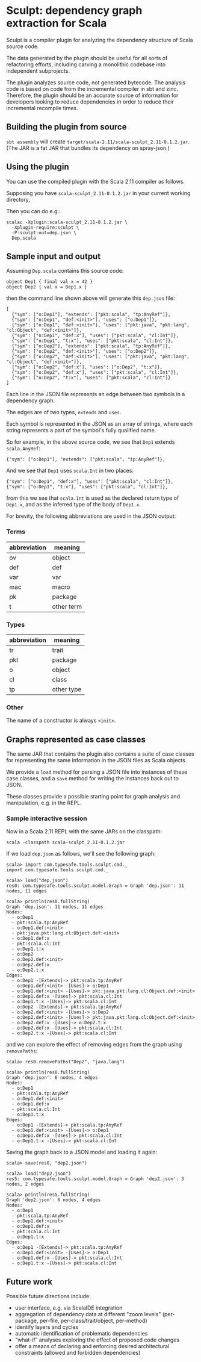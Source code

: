 # Sculpt: dependency graph extraction for Scala

Sculpt is a compiler plugin for analyzing the dependency structure of
Scala source code.

The data generated by the plugin should be useful for all sorts of
refactoring efforts, including carving a monolithic codebase into
independent subprojects.

The plugin analyzes source code, not generated bytecode. The analysis
code is based on code from the incremental compiler in sbt and zinc.
Therefore, the plugin should be an accurate source of information for
developers looking to reduce dependencies in order to reduce their
incremental recompile times.

## Building the plugin from source

`sbt assembly` will create `target/scala-2.11/scala-sculpt_2.11-0.1.2.jar`.
(The JAR is a fat JAR that bundles its dependency on spray-json.)

## Using the plugin

You can use the compiled plugin with the Scala 2.11 compiler as follows.

Supposing you have `scala-sculpt_2.11-0.1.2.jar` in your current working directory,

Then you can do e.g.:

    scalac -Xplugin:scala-sculpt_2.11-0.1.2.jar \
      -Xplugin-require:sculpt \
      -P:sculpt:out=dep.json \
      Dep.scala

## Sample input and output

Assuming `Dep.scala` contains this source code:

```
object Dep1 { final val x = 42 }
object Dep2 { val x = Dep1.x }
```

then the command line shown above will generate this `dep.json` file:

```
[
  {"sym": ["o:Dep1"], "extends": ["pkt:scala", "tp:AnyRef"]},
  {"sym": ["o:Dep1", "def:<init>"], "uses": ["o:Dep1"]},
  {"sym": ["o:Dep1", "def:<init>"], "uses": ["pkt:java", "pkt:lang", "cl:Object", "def:<init>"]},
  {"sym": ["o:Dep1", "def:x"], "uses": ["pkt:scala", "cl:Int"]},
  {"sym": ["o:Dep1", "t:x"], "uses": ["pkt:scala", "cl:Int"]},
  {"sym": ["o:Dep2"], "extends": ["pkt:scala", "tp:AnyRef"]},
  {"sym": ["o:Dep2", "def:<init>"], "uses": ["o:Dep2"]},
  {"sym": ["o:Dep2", "def:<init>"], "uses": ["pkt:java", "pkt:lang", "cl:Object", "def:<init>"]},
  {"sym": ["o:Dep2", "def:x"], "uses": ["o:Dep2", "t:x"]},
  {"sym": ["o:Dep2", "def:x"], "uses": ["pkt:scala", "cl:Int"]},
  {"sym": ["o:Dep2", "t:x"], "uses": ["pkt:scala", "cl:Int"]}
]
```

Each line in the JSON file represents an edge between two symbols in a
dependency graph.

The edges are of two types, `extends` and `uses`.

Each symbol is represented in the JSON as an array of strings, where
each string represents a part of the symbol's fully qualified name.

So for example, in the above source code, we see that `Dep1` extends
`scala.AnyRef`:

    {"sym": ["o:Dep1"], "extends": ["pkt:scala", "tp:AnyRef"]},

And we see that `Dep1` uses `scala.Int` in two places:

    {"sym": ["o:Dep1", "def:x"], "uses": ["pkt:scala", "cl:Int"]},
    {"sym": ["o:Dep1", "t:x"], "uses": ["pkt:scala", "cl:Int"]},

from this we see that `scala.Int` is used as the declared return type
of `Dep1.x`, and as the inferred type of the body of `Dep1.x`.

For brevity, the following abbreviations are used in the JSON output:

### Terms

abbreviation | meaning
-------------|--------
ov           | object
def          | def
var          | var
mac          | macro
pk           | package
t            | other term

### Types

abbreviation | meaning
-------------|--------
tr           | trait
pkt          | package
o            | object
cl           | class
tp           | other type

### Other

The name of a constructor is always `<init>`.

## Graphs represented as case classes

The same JAR that contains the plugin also contains a suite of case
classes for representing the same information in the JSON files as
Scala objects.

We provide a `load` method for parsing a JSON file into instances
of these case classes, and a `save` method for writing the instances
back out to JSON.

These classes provide a possible starting point for graph analysis and
manipulation, e.g. in the REPL.

### Sample interactive session

Now in a Scala 2.11 REPL with the same JARs on the classpath:

    scala -classpath scala-sculpt_2.11-0.1.2.jar

If we load `dep.json` as follows, we'll see the following graph:

```
scala> import com.typesafe.tools.sculpt.cmd._
import com.typesafe.tools.sculpt.cmd._

scala> load("dep.json")
res0: com.typesafe.tools.sculpt.model.Graph = Graph 'dep.json': 11 nodes, 11 edges

scala> println(res0.fullString)
Graph 'dep.json': 11 nodes, 11 edges
Nodes:
  - o:Dep1
  - pkt:scala.tp:AnyRef
  - o:Dep1.def:<init>
  - pkt:java.pkt:lang.cl:Object.def:<init>
  - o:Dep1.def:x
  - pkt:scala.cl:Int
  - o:Dep1.t:x
  - o:Dep2
  - o:Dep2.def:<init>
  - o:Dep2.def:x
  - o:Dep2.t:x
Edges:
  - o:Dep1 -[Extends]-> pkt:scala.tp:AnyRef
  - o:Dep1.def:<init> -[Uses]-> o:Dep1
  - o:Dep1.def:<init> -[Uses]-> pkt:java.pkt:lang.cl:Object.def:<init>
  - o:Dep1.def:x -[Uses]-> pkt:scala.cl:Int
  - o:Dep1.t:x -[Uses]-> pkt:scala.cl:Int
  - o:Dep2 -[Extends]-> pkt:scala.tp:AnyRef
  - o:Dep2.def:<init> -[Uses]-> o:Dep2
  - o:Dep2.def:<init> -[Uses]-> pkt:java.pkt:lang.cl:Object.def:<init>
  - o:Dep2.def:x -[Uses]-> o:Dep2.t:x
  - o:Dep2.def:x -[Uses]-> pkt:scala.cl:Int
  - o:Dep2.t:x -[Uses]-> pkt:scala.cl:Int
```

and we can explore the effect of removing edges from the graph using `removePaths`:

```
scala> res0.removePaths("Dep2", "java.lang")

scala> println(res0.fullString)
Graph 'dep.json': 6 nodes, 4 edges
Nodes:
  - o:Dep1
  - pkt:scala.tp:AnyRef
  - o:Dep1.def:<init>
  - o:Dep1.def:x
  - pkt:scala.cl:Int
  - o:Dep1.t:x
Edges:
  - o:Dep1 -[Extends]-> pkt:scala.tp:AnyRef
  - o:Dep1.def:<init> -[Uses]-> o:Dep1
  - o:Dep1.def:x -[Uses]-> pkt:scala.cl:Int
  - o:Dep1.t:x -[Uses]-> pkt:scala.cl:Int
```

Saving the graph back to a JSON model and loading it again:

```
scala> save(res0, "dep2.json")

scala> load("dep2.json")
res5: com.typesafe.tools.sculpt.model.Graph = Graph 'dep2.json': 3 nodes, 2 edges

scala> println(res5.fullString)
Graph 'dep2.json': 6 nodes, 4 edges
Nodes:
  - o:Dep1
  - pkt:scala.tp:AnyRef
  - o:Dep1.def:<init>
  - o:Dep1.def:x
  - pkt:scala.cl:Int
  - o:Dep1.t:x
Edges:
  - o:Dep1 -[Extends]-> pkt:scala.tp:AnyRef
  - o:Dep1.def:<init> -[Uses]-> o:Dep1
  - o:Dep1.def:x -[Uses]-> pkt:scala.cl:Int
  - o:Dep1.t:x -[Uses]-> pkt:scala.cl:Int
```

## Future work

Possible future directions include:

* user interface, e.g. via ScalaIDE integration
* aggregation of dependency data at different "zoom levels" (per-package, per-file, per-class/trait/object, per-method)
* identify layers and cycles
* automatic identification of problematic dependencies
* “what-if” analyses exploring the effect of proposed code changes
* offer a means of declaring and enforcing desired architectural constraints (allowed and forbidden dependencies)
